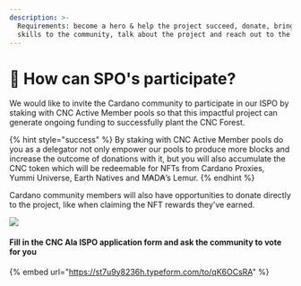 ```yaml
---
description: >-
  Requirements: become a hero & help the project succeed, donate, bring your
  skills to the community, talk about the project and reach out to the world
---
```


# 👫 How can SPO's participate?

We would like to invite the Cardano community to participate in our ISPO by staking with CNC Active Member pools so that this impactful project can generate ongoing funding to successfully plant the CNC Forest.&#x20;

{% hint style="success" %}
By staking with CNC Active Member pools do you as a delegator not only empower our pools to produce more blocks and increase the outcome of donations with it, but you will also accumulate the CNC token which will be redeemable for NFTs from Cardano Proxies, Yummi Universe, Earth Natives and M₳D₳’s Lemur.
{% endhint %}

Cardano community members will also have opportunities to donate directly to the project, like when claiming the NFT rewards they’ve earned.

![](../../.gitbook/assets/Cardano\_Social\_Screen.png)

#### Fill in the CNC Ala ISPO application form and ask the community to vote for you

{% embed url="https://st7u9y8236h.typeform.com/to/qK6OCsRA" %}
